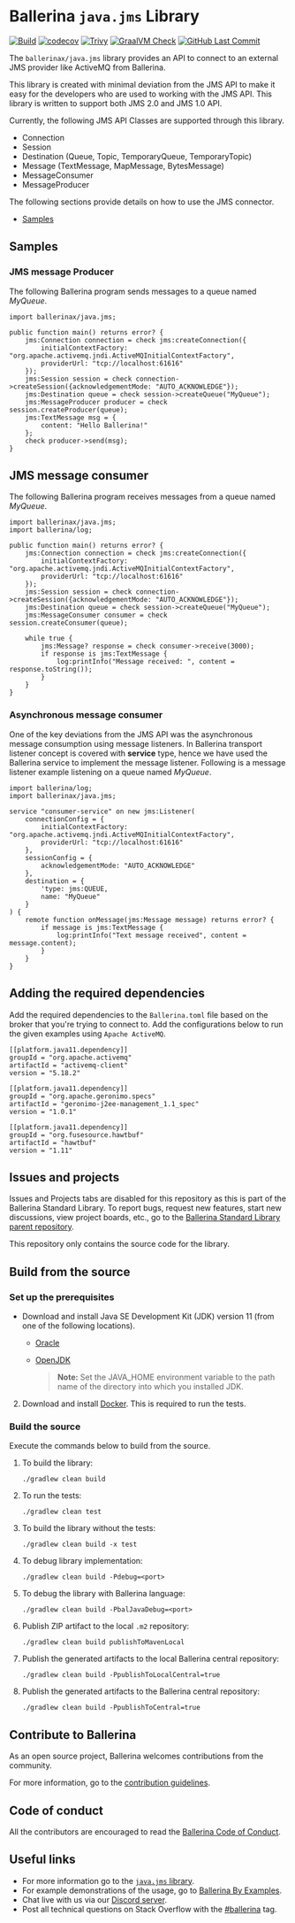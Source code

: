 # Ballerina `java.jms` Library

[![Build](https://github.com/ballerina-platform/module-ballerinax-java.jms/actions/workflows/build-timestamped-master.yml/badge.svg)](https://github.com/ballerina-platform/module-ballerinax-java.jms/actions/workflows/build-timestamped-master.yml)
[![codecov](https://codecov.io/gh/ballerina-platform/module-ballerina-java.jms/branch/master/graph/badge.svg)](https://codecov.io/gh/ballerina-platform/module-ballerina-java.jms)
[![Trivy](https://github.com/ballerina-platform/module-ballerinax-java.jms/actions/workflows/trivy-scan.yml/badge.svg)](https://github.com/ballerina-platform/module-ballerinax-java.jms/actions/workflows/trivy-scan.yml)
[![GraalVM Check](https://github.com/ballerina-platform/module-ballerinax-java.jms/actions/workflows/build-with-bal-test-graalvm.yml/badge.svg)](https://github.com/ballerina-platform/module-ballerinax-java.jms/actions/workflows/build-with-bal-test-graalvm.yml)
[![GitHub Last Commit](https://img.shields.io/github/last-commit/ballerina-platform/module-ballerina-java.jms.svg)](https://github.com/ballerina-platform/module-ballerinax-java.jms/commits/master)

The `ballerinax/java.jms` library provides an API to connect to an external JMS provider like ActiveMQ from Ballerina.

This library is created with minimal deviation from the JMS API to make it easy for the developers who are used to working with the JMS API. This library is written to support both JMS 2.0 and JMS 1.0 API. 
 
Currently, the following JMS API Classes are supported through this library.
 
 - Connection
 - Session
 - Destination (Queue, Topic, TemporaryQueue, TemporaryTopic)
 - Message (TextMessage, MapMessage, BytesMessage)
 - MessageConsumer
 - MessageProducer
 
 The following sections provide details on how to use the JMS connector.
 
 - [Samples](#samples)

## Samples

### JMS message Producer

The following Ballerina program sends messages to a queue named *MyQueue*.

```ballerina
import ballerinax/java.jms;

public function main() returns error? {
    jms:Connection connection = check jms:createConnection({
        initialContextFactory: "org.apache.activemq.jndi.ActiveMQInitialContextFactory",
        providerUrl: "tcp://localhost:61616"
    });
    jms:Session session = check connection->createSession({acknowledgementMode: "AUTO_ACKNOWLEDGE"});
    jms:Destination queue = check session->createQueue("MyQueue");
    jms:MessageProducer producer = check session.createProducer(queue);
    jms:TextMessage msg = {
        content: "Hello Ballerina!"
    };
    check producer->send(msg);
}
```

## JMS message consumer
The following Ballerina program receives messages from a queue named *MyQueue*.
```ballerina
import ballerinax/java.jms;
import ballerina/log;

public function main() returns error? {
    jms:Connection connection = check jms:createConnection({
        initialContextFactory: "org.apache.activemq.jndi.ActiveMQInitialContextFactory",
        providerUrl: "tcp://localhost:61616"
    });
    jms:Session session = check connection->createSession({acknowledgementMode: "AUTO_ACKNOWLEDGE"});
    jms:Destination queue = check session->createQueue("MyQueue");
    jms:MessageConsumer consumer = check session.createConsumer(queue);

    while true {
        jms:Message? response = check consumer->receive(3000);
        if response is jms:TextMessage {
            log:printInfo("Message received: ", content = response.toString());
        }
    }
}
```

### Asynchronous message consumer

One of the key deviations from the JMS API was the asynchronous message consumption using message listeners. In 
Ballerina transport listener concept is covered with **service** type, hence we have used the Ballerina service to 
implement the message listener. Following is a message listener example listening on a queue named *MyQueue*.

```ballerina
import ballerina/log;
import ballerinax/java.jms;

service "consumer-service" on new jms:Listener(
    connectionConfig = {
        initialContextFactory: "org.apache.activemq.jndi.ActiveMQInitialContextFactory",
        providerUrl: "tcp://localhost:61616"
    },
    sessionConfig = {
        acknowledgementMode: "AUTO_ACKNOWLEDGE"
    },
    destination = {
        'type: jms:QUEUE,
        name: "MyQueue"
    }
) {
    remote function onMessage(jms:Message message) returns error? {
        if message is jms:TextMessage {
            log:printInfo("Text message received", content = message.content);
        }
    }
}
```

## Adding the required dependencies 

Add the required dependencies to the `Ballerina.toml` file based on the broker that you're trying to connect to. 
Add the configurations below to run the given examples using `Apache ActiveMQ`. 

```
[[platform.java11.dependency]]
groupId = "org.apache.activemq"
artifactId = "activemq-client"
version = "5.18.2"

[[platform.java11.dependency]]
groupId = "org.apache.geronimo.specs"
artifactId = "geronimo-j2ee-management_1.1_spec"
version = "1.0.1"

[[platform.java11.dependency]]
groupId = "org.fusesource.hawtbuf"
artifactId = "hawtbuf"
version = "1.11"
```

## Issues and projects 

Issues and Projects tabs are disabled for this repository as this is part of the Ballerina Standard Library. To report bugs, request new features, start new discussions, view project boards, etc., go to the [Ballerina Standard Library parent repository](https://github.com/ballerina-platform/ballerina-standard-library). 

This repository only contains the source code for the library.

## Build from the source

### Set up the prerequisites

* Download and install Java SE Development Kit (JDK) version 11 (from one of the following locations).

   * [Oracle](https://www.oracle.com/java/technologies/javase-jdk11-downloads.html)

   * [OpenJDK](https://adoptium.net/)

        > **Note:** Set the JAVA_HOME environment variable to the path name of the directory into which you installed JDK.

2. Download and install [Docker](https://www.docker.com/). This is required to run the tests.

### Build the source

Execute the commands below to build from the source.

1. To build the library:
   ```    
   ./gradlew clean build
   ```

2. To run the tests:
   ```
   ./gradlew clean test
   ```
3. To build the library without the tests:
   ```
   ./gradlew clean build -x test
   ```
4. To debug library implementation:
   ```
   ./gradlew clean build -Pdebug=<port>
   ```
5. To debug the library with Ballerina language:
   ```
   ./gradlew clean build -PbalJavaDebug=<port>
   ```
6. Publish ZIP artifact to the local `.m2` repository:
   ```
   ./gradlew clean build publishToMavenLocal
   ```
7. Publish the generated artifacts to the local Ballerina central repository:
   ```
   ./gradlew clean build -PpublishToLocalCentral=true
   ```
8. Publish the generated artifacts to the Ballerina central repository:
   ```
   ./gradlew clean build -PpublishToCentral=true
   ```

## Contribute to Ballerina

As an open source project, Ballerina welcomes contributions from the community. 

For more information, go to the [contribution guidelines](https://github.com/ballerina-platform/ballerina-lang/blob/master/CONTRIBUTING.md).

## Code of conduct

All the contributors are encouraged to read the [Ballerina Code of Conduct](https://ballerina.io/code-of-conduct).

## Useful links

* For more information go to the [`java.jms` library](https://lib.ballerina.io/ballerinax/java.jms/latest).
* For example demonstrations of the usage, go to [Ballerina By Examples](https://ballerina.io/learn/by-example/).
* Chat live with us via our [Discord server](https://discord.gg/ballerinalang).
* Post all technical questions on Stack Overflow with the [#ballerina](https://stackoverflow.com/questions/tagged/ballerina) tag.
